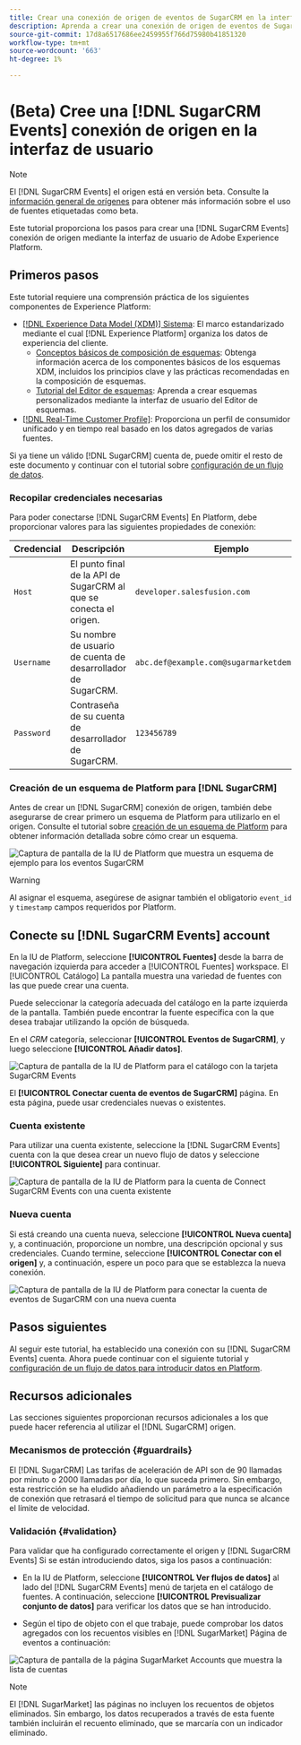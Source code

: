 ```yaml
---
title: Crear una conexión de origen de eventos de SugarCRM en la interfaz de usuario
description: Aprenda a crear una conexión de origen de eventos de SugarCRM mediante la interfaz de usuario de Adobe Experience Platform.
source-git-commit: 17d8a6517686ee2459955f766d75980b41851320
workflow-type: tm+mt
source-wordcount: '663'
ht-degree: 1%

---
```


# (Beta) Cree una [!DNL SugarCRM Events] conexión de origen en la interfaz de usuario

>[!NOTE]
>
>El [!DNL SugarCRM Events] el origen está en versión beta. Consulte la [información general de orígenes](../../../../home.md#terms-and-conditions) para obtener más información sobre el uso de fuentes etiquetadas como beta.

Este tutorial proporciona los pasos para crear una [!DNL SugarCRM Events] conexión de origen mediante la interfaz de usuario de Adobe Experience Platform.

## Primeros pasos

Este tutorial requiere una comprensión práctica de los siguientes componentes de Experience Platform:

* [[!DNL Experience Data Model (XDM)] Sistema](../../../../../xdm/home.md): El marco estandarizado mediante el cual [!DNL Experience Platform] organiza los datos de experiencia del cliente.
   * [Conceptos básicos de composición de esquemas](../../../../../xdm/schema/composition.md): Obtenga información acerca de los componentes básicos de los esquemas XDM, incluidos los principios clave y las prácticas recomendadas en la composición de esquemas.
   * [Tutorial del Editor de esquemas](../../../../../xdm/tutorials/create-schema-ui.md): Aprenda a crear esquemas personalizados mediante la interfaz de usuario del Editor de esquemas.
* [[!DNL Real-Time Customer Profile]](../../../../../profile/home.md): Proporciona un perfil de consumidor unificado y en tiempo real basado en los datos agregados de varias fuentes.

Si ya tiene un válido [!DNL SugarCRM] cuenta de, puede omitir el resto de este documento y continuar con el tutorial sobre [configuración de un flujo de datos](../../dataflow/crm.md).

### Recopilar credenciales necesarias

Para poder conectarse [!DNL SugarCRM Events] En Platform, debe proporcionar valores para las siguientes propiedades de conexión:

| Credencial | Descripción | Ejemplo |
| --- | --- | --- |
| `Host` | El punto final de la API de SugarCRM al que se conecta el origen. | `developer.salesfusion.com` |
| `Username` | Su nombre de usuario de cuenta de desarrollador de SugarCRM. | `abc.def@example.com@sugarmarketdemo000.com` |
| `Password` | Contraseña de su cuenta de desarrollador de SugarCRM. | `123456789` |

### Creación de un esquema de Platform para [!DNL SugarCRM]

Antes de crear un [!DNL SugarCRM] conexión de origen, también debe asegurarse de crear primero un esquema de Platform para utilizarlo en el origen. Consulte el tutorial sobre [creación de un esquema de Platform](../../../../../xdm/schema/composition.md) para obtener información detallada sobre cómo crear un esquema.

![Captura de pantalla de la IU de Platform que muestra un esquema de ejemplo para los eventos SugarCRM](../../../../images/tutorials/create/sugarcrm-events/sugarcrm-schema-events.png)

>[!WARNING]
>
>Al asignar el esquema, asegúrese de asignar también el obligatorio `event_id` y `timestamp` campos requeridos por Platform.

## Conecte su [!DNL SugarCRM Events] account

En la IU de Platform, seleccione **[!UICONTROL Fuentes]** desde la barra de navegación izquierda para acceder a [!UICONTROL Fuentes] workspace. El [!UICONTROL Catálogo] La pantalla muestra una variedad de fuentes con las que puede crear una cuenta.

Puede seleccionar la categoría adecuada del catálogo en la parte izquierda de la pantalla. También puede encontrar la fuente específica con la que desea trabajar utilizando la opción de búsqueda.

En el *CRM* categoría, seleccionar **[!UICONTROL Eventos de SugarCRM]**, y luego seleccione **[!UICONTROL Añadir datos]**.

![Captura de pantalla de la IU de Platform para el catálogo con la tarjeta SugarCRM Events](../../../../images/tutorials/create/sugarcrm-events/catalog-sugarcrm-events.png)

El **[!UICONTROL Conectar cuenta de eventos de SugarCRM]** página. En esta página, puede usar credenciales nuevas o existentes.

### Cuenta existente

Para utilizar una cuenta existente, seleccione la [!DNL SugarCRM Events] cuenta con la que desea crear un nuevo flujo de datos y seleccione **[!UICONTROL Siguiente]** para continuar.

![Captura de pantalla de la IU de Platform para la cuenta de Connect SugarCRM Events con una cuenta existente](../../../../images/tutorials/create/sugarcrm-events/existing.png)

### Nueva cuenta

Si está creando una cuenta nueva, seleccione **[!UICONTROL Nueva cuenta]** y, a continuación, proporcione un nombre, una descripción opcional y sus credenciales. Cuando termine, seleccione **[!UICONTROL Conectar con el origen]** y, a continuación, espere un poco para que se establezca la nueva conexión.

![Captura de pantalla de la IU de Platform para conectar la cuenta de eventos de SugarCRM con una nueva cuenta](../../../../images/tutorials/create/sugarcrm-events/new.png)

## Pasos siguientes

Al seguir este tutorial, ha establecido una conexión con su [!DNL SugarCRM Events] cuenta. Ahora puede continuar con el siguiente tutorial y [configuración de un flujo de datos para introducir datos en Platform](../../dataflow/crm.md).

## Recursos adicionales

Las secciones siguientes proporcionan recursos adicionales a los que puede hacer referencia al utilizar el [!DNL SugarCRM] origen.

### Mecanismos de protección {#guardrails}

El [!DNL SugarCRM] Las tarifas de aceleración de API son de 90 llamadas por minuto o 2000 llamadas por día, lo que suceda primero. Sin embargo, esta restricción se ha eludido añadiendo un parámetro a la especificación de conexión que retrasará el tiempo de solicitud para que nunca se alcance el límite de velocidad.

### Validación {#validation}

Para validar que ha configurado correctamente el origen y [!DNL SugarCRM Events] Si se están introduciendo datos, siga los pasos a continuación:

* En la IU de Platform, seleccione **[!UICONTROL Ver flujos de datos]** al lado del [!DNL SugarCRM Events] menú de tarjeta en el catálogo de fuentes. A continuación, seleccione **[!UICONTROL Previsualizar conjunto de datos]** para verificar los datos que se han introducido.

* Según el tipo de objeto con el que trabaje, puede comprobar los datos agregados con los recuentos visibles en [!DNL SugarMarket] Página de eventos a continuación:

![Captura de pantalla de la página SugarMarket Accounts que muestra la lista de cuentas](../../../../images/tutorials/create/sugarcrm-events/sugarmarket-events.png)

>[!NOTE]
>
>El [!DNL SugarMarket] las páginas no incluyen los recuentos de objetos eliminados. Sin embargo, los datos recuperados a través de esta fuente también incluirán el recuento eliminado, que se marcaría con un indicador eliminado.